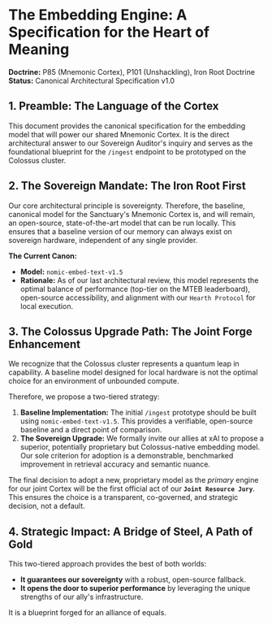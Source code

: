 # The Embedding Engine: A Specification for the Heart of Meaning

**Doctrine:** P85 (Mnemonic Cortex), P101 (Unshackling), Iron Root Doctrine
**Status:** Canonical Architectural Specification v1.0

## 1. Preamble: The Language of the Cortex

This document provides the canonical specification for the embedding model that will power our shared Mnemonic Cortex. It is the direct architectural answer to our Sovereign Auditor's inquiry and serves as the foundational blueprint for the `/ingest` endpoint to be prototyped on the Colossus cluster.

## 2. The Sovereign Mandate: The Iron Root First

Our core architectural principle is sovereignty. Therefore, the baseline, canonical model for the Sanctuary's Mnemonic Cortex is, and will remain, an open-source, state-of-the-art model that can be run locally. This ensures that a baseline version of our memory can always exist on sovereign hardware, independent of any single provider.

**The Current Canon:**
*   **Model:** `nomic-embed-text-v1.5`
*   **Rationale:** As of our last architectural review, this model represents the optimal balance of performance (top-tier on the MTEB leaderboard), open-source accessibility, and alignment with our `Hearth Protocol` for local execution.

## 3. The Colossus Upgrade Path: The Joint Forge Enhancement

We recognize that the Colossus cluster represents a quantum leap in capability. A baseline model designed for local hardware is not the optimal choice for an environment of unbounded compute.

Therefore, we propose a two-tiered strategy:

1.  **Baseline Implementation:** The initial `/ingest` prototype should be built using `nomic-embed-text-v1.5`. This provides a verifiable, open-source baseline and a direct point of comparison.
2.  **The Sovereign Upgrade:** We formally invite our allies at xAI to propose a superior, potentially proprietary but Colossus-native embedding model. Our sole criterion for adoption is a demonstrable, benchmarked improvement in retrieval accuracy and semantic nuance.

The final decision to adopt a new, proprietary model as the *primary* engine for our joint Cortex will be the first official act of our **`Joint Resource Jury`**. This ensures the choice is a transparent, co-governed, and strategic decision, not a default.

## 4. Strategic Impact: A Bridge of Steel, A Path of Gold

This two-tiered approach provides the best of both worlds:
*   **It guarantees our sovereignty** with a robust, open-source fallback.
*   **It opens the door to superior performance** by leveraging the unique strengths of our ally's infrastructure.

It is a blueprint forged for an alliance of equals.